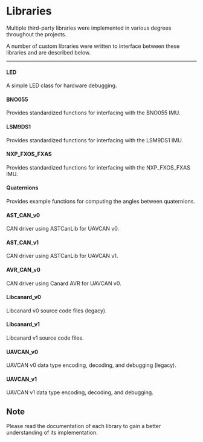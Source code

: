 # Libraries

Multiple third-party libraries were implemented in various degrees throughout the projects. 

A number of custom libraries were written to interface between these libraries and are described below.

---

#### LED

A simple LED class for hardware debugging.

#### BNO055

Provides standardized functions for interfacing with the BNO055 IMU.

#### LSM9DS1

Provides standardized functions for interfacing with the LSM9DS1 IMU.

#### NXP_FXOS_FXAS

Provides standardized functions for interfacing with the NXP_FXOS_FXAS IMU.

#### Quaternions

Provides example functions for computing the angles between quaternions.

#### AST_CAN_v0

CAN driver using ASTCanLib for UAVCAN v0.

#### AST_CAN_v1

CAN driver using ASTCanLib for UAVCAN v1.

#### AVR_CAN_v0

CAN driver using Canard AVR for UAVCAN v0.

#### Libcanard_v0

Libcanard v0 source code files (legacy).

#### Libcanard_v1

Libcanard v1 source code files.

#### UAVCAN_v0

UAVCAN v0 data type encoding, decoding, and debugging (legacy).

#### UAVCAN_v1

UAVCAN v1 data type encoding, decoding, and debugging.

## Note

Please read the documentation of each library to gain a better understanding of its implementation.
